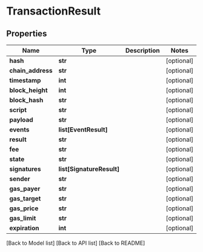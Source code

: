# TransactionResult

## Properties

| Name               | Type                       | Description | Notes       |
| ------------------ | -------------------------- | ----------- | ----------- |
| **hash**           | **str**                    |             | \[optional] |
| **chain\_address** | **str**                    |             | \[optional] |
| **timestamp**      | **int**                    |             | \[optional] |
| **block\_height**  | **int**                    |             | \[optional] |
| **block\_hash**    | **str**                    |             | \[optional] |
| **script**         | **str**                    |             | \[optional] |
| **payload**        | **str**                    |             | \[optional] |
| **events**         | **list\[EventResult]**     |             | \[optional] |
| **result**         | **str**                    |             | \[optional] |
| **fee**            | **str**                    |             | \[optional] |
| **state**          | **str**                    |             | \[optional] |
| **signatures**     | **list\[SignatureResult]** |             | \[optional] |
| **sender**         | **str**                    |             | \[optional] |
| **gas\_payer**     | **str**                    |             | \[optional] |
| **gas\_target**    | **str**                    |             | \[optional] |
| **gas\_price**     | **str**                    |             | \[optional] |
| **gas\_limit**     | **str**                    |             | \[optional] |
| **expiration**     | **int**                    |             | \[optional] |

\[Back to Model list] \[Back to API list] \[Back to README]
